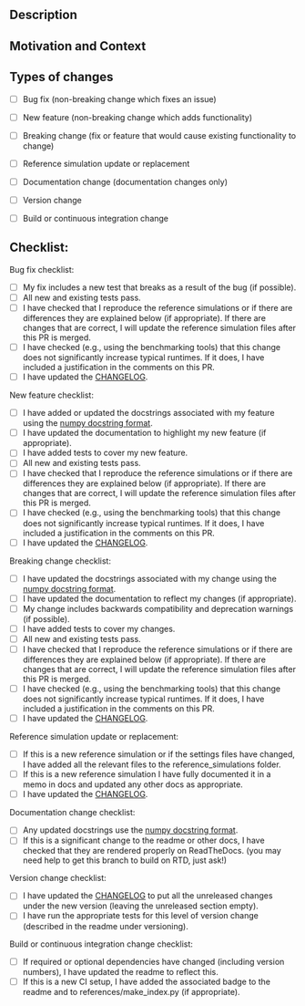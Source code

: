<!--- Provide a general summary of your changes in the Title above -->

## Description
<!--- Describe your changes in detail -->

## Motivation and Context
<!--- Why is this change required? What problem does it solve? -->
<!--- If it fixes an open issue, please link to the issue here. If this PR closes an issue, put the word 'closes' before the issue link to auto-close the issue when the PR is merged. -->

## Types of changes
<!--- What types of changes does your code introduce? Put an replace the space with an `x` in all the boxes that apply: -->
- [ ] Bug fix (non-breaking change which fixes an issue)
- [ ] New feature (non-breaking change which adds functionality)
- [ ] Breaking change (fix or feature that would cause existing functionality to change)
- [ ] Reference simulation update or replacement
- [ ] Documentation change (documentation changes only)
- [ ] Version change
- [ ] Build or continuous integration change


## Checklist:
<!--- You may remove the checklists that don't apply to your change type(s) or just leave them empty -->
<!--- Go over all the following points, and replace the space with an `x` in all the boxes that apply. -->
<!--- If you're unsure about any of these, don't hesitate to ask. We're here to help! -->

Bug fix checklist:
- [ ] My fix includes a new test that breaks as a result of the bug (if possible).
- [ ] All new and existing tests pass.
- [ ] I have checked that I reproduce the reference simulations or if there are differences they are explained below (if appropriate). If there are changes that are correct, I will update the reference simulation files after this PR is merged.
- [ ] I have checked (e.g., using the benchmarking tools) that this change does not significantly increase typical runtimes. If it does, I have included a justification in the comments on this PR.
- [ ] I have updated the [CHANGELOG](https://github.com/RadioAstronomySoftwareGroup/pyuvsim/blob/master/CHANGELOG.md).

New feature checklist:
- [ ] I have added or updated the docstrings associated with my feature using the [numpy docstring format](https://numpydoc.readthedocs.io/en/latest/format.html).
- [ ] I have updated the documentation to highlight my new feature (if appropriate).
- [ ] I have added tests to cover my new feature.
- [ ] All new and existing tests pass.
- [ ] I have checked that I reproduce the reference simulations or if there are differences they are explained below (if appropriate). If there are changes that are correct, I will update the reference simulation files after this PR is merged.
- [ ] I have checked (e.g., using the benchmarking tools) that this change does not significantly increase typical runtimes. If it does, I have included a justification in the comments on this PR.
- [ ] I have updated the [CHANGELOG](https://github.com/RadioAstronomySoftwareGroup/pyuvsim/blob/master/CHANGELOG.md).

Breaking change checklist:
- [ ] I have updated the docstrings associated with my change using the [numpy docstring format](https://numpydoc.readthedocs.io/en/latest/format.html).
- [ ] I have updated the documentation to reflect my changes (if appropriate).
- [ ] My change includes backwards compatibility and deprecation warnings (if possible).
- [ ] I have added tests to cover my changes.
- [ ] All new and existing tests pass.
- [ ] I have checked that I reproduce the reference simulations or if there are differences they are explained below (if appropriate). If there are changes that are correct, I will update the reference simulation files after this PR is merged.
- [ ] I have checked (e.g., using the benchmarking tools) that this change does not significantly increase typical runtimes. If it does, I have included a justification in the comments on this PR.
- [ ] I have updated the [CHANGELOG](https://github.com/RadioAstronomySoftwareGroup/pyuvsim/blob/master/CHANGELOG.md).

Reference simulation update or replacement:
- [ ] If this is a new reference simulation or if the settings files have changed, I have added all the relevant files to the reference_simulations folder.
- [ ] If this is a new reference simulation I have fully documented it in a memo in docs and updated any other docs as appropriate.
- [ ] I have updated the [CHANGELOG](https://github.com/RadioAstronomySoftwareGroup/pyuvsim/blob/master/CHANGELOG.md).

Documentation change checklist:
- [ ] Any updated docstrings use the [numpy docstring format](https://numpydoc.readthedocs.io/en/latest/format.html).
- [ ] If this is a significant change to the readme or other docs, I have checked that they are rendered properly on ReadTheDocs. (you may need help to get this branch to build on RTD, just ask!)

Version change checklist:
- [ ] I have updated the [CHANGELOG](https://github.com/RadioAstronomySoftwareGroup/pyuvsim/blob/master/CHANGELOG.md) to put all the unreleased changes under the new version (leaving the unreleased section empty).
- [ ] I have run the appropriate tests for this level of version change (described in the readme under versioning).

Build or continuous integration change checklist:
- [ ] If required or optional dependencies have changed (including version numbers), I have updated the readme to reflect this.
- [ ] If this is a new CI setup, I have added the associated badge to the readme and to references/make_index.py (if appropriate).
